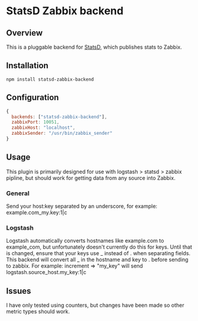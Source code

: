 # StatsD Zabbix backend

## Overview
This is a pluggable backend for [StatsD](https://github.com/etsy/statsd), which publishes stats to Zabbix.

## Installation

    npm install statsd-zabbix-backend

## Configuration
```js
{
  backends: ["statsd-zabbix-backend"],
  zabbixPort: 10051,
  zabbixHost: "localhost",
  zabbixSender: "/usr/bin/zabbix_sender"
}
```

## Usage
This plugin is primarily designed for use with logstash > statsd > zabbix pipline, but should work for getting data from any source into Zabbix.

### General
Send your host:key separated by an underscore, for example: example.com_my.key:1|c

### Logstash
Logstash automatically converts hostnames like example.com to example_com, but unfortunately doesn't currently do this for keys.  Until that is changed, ensure that your keys use _ instead of . when separating fields.  This backend will convert all _ in the hostname and key to . before sending to zabbix.  For example: increment => "my_key" will send logstash.source_host.my_key:1|c

## Issues
I have only tested using counters, but changes have been made so other metric types should work.
